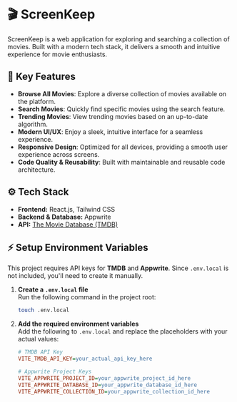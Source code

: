 # 🎬 ScreenKeep

ScreenKeep is a web application for exploring and searching a collection of movies. Built with a modern tech stack, it delivers a smooth and intuitive experience for movie enthusiasts.

## 🔑 Key Features

- **Browse All Movies**: Explore a diverse collection of movies available on the platform.  
- **Search Movies**: Quickly find specific movies using the search feature.  
- **Trending Movies**: View trending movies based on an up-to-date algorithm.  
- **Modern UI/UX**: Enjoy a sleek, intuitive interface for a seamless experience.  
- **Responsive Design**: Optimized for all devices, providing a smooth user experience across screens.  
- **Code Quality & Reusability**: Built with maintainable and reusable code architecture.

## ⚙️ Tech Stack

- **Frontend:** React.js, Tailwind CSS  
- **Backend & Database:** Appwrite  
- **API:** [The Movie Database (TMDB)](https://www.themoviedb.org/)  

## ⚡ Setup Environment Variables

This project requires API keys for **TMDB** and **Appwrite**. Since `.env.local` is not included, you'll need to create it manually.

1. **Create a `.env.local` file**  
   Run the following command in the project root:  
   ```sh
   touch .env.local
   ```


2. **Add the required environment variables**  
   Add the following to `.env.local` and replace the placeholders with your actual values:

   ```ini
   # TMDB API Key
   VITE_TMDB_API_KEY=your_actual_api_key_here

   # Appwrite Project Keys
   VITE_APPWRITE_PROJECT_ID=your_appwrite_project_id_here
   VITE_APPWRITE_DATABASE_ID=your_appwrite_database_id_here
   VITE_APPWRITE_COLLECTION_ID=your_appwrite_collection_id_here
   ```
